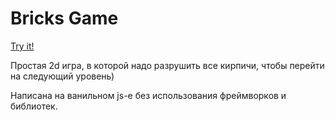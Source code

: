 # Bricks Game

[Try it!](https://reactiver.github.io/bricks-game/)

Простая 2d игра, в которой надо разрушить все кирпичи, чтобы перейти на следующий уровень)

Написана на ванильном js-e без использования фреймворков и библиотек.
